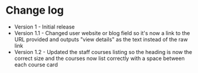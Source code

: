 # Change log



* Version 1  -  Initial release&#x20;
* Version 1.1  -  Changed user website or blog field so it's now a link to the URL provided and outputs "view details" as the text instead of the raw link&#x20;
* Version 1.2  -  Updated the staff courses listing so the heading is now the correct size and the courses now list correctly with a space between each course card&#x20;
